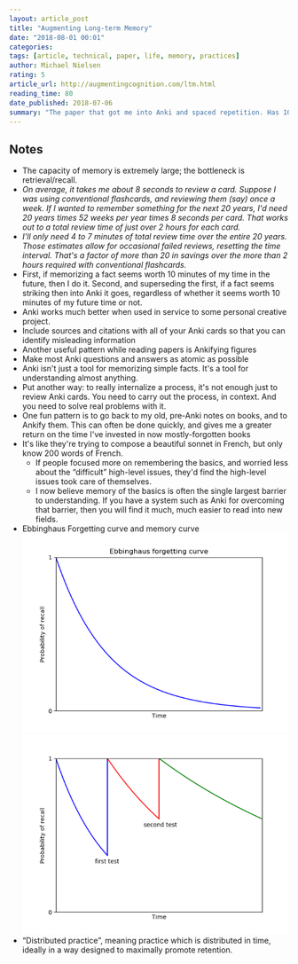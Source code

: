 ```yaml
---
layout: article_post
title: "Augmenting Long-term Memory"
date: "2018-08-01 00:01"
categories:
tags: [article, technical, paper, life, memory, practices]
author: Michael Nielsen
rating: 5
article_url: http://augmentingcognition.com/ltm.html
reading_time: 80
date_published: 2018-07-06
summary: "The paper that got me into Anki and spaced repetition. Has 10x'd my studying efficiency and retention."
---
```


## Notes

* The capacity of memory is extremely large; the bottleneck is retrieval/recall.
* _On average, it takes me about 8 seconds to review a card. Suppose I was using
  conventional flashcards, and reviewing them (say) once a week. If I wanted to
  remember something for the next 20 years, I'd need 20 years times 52 weeks per
  year times 8 seconds per card. That works out to a total review time of just
  over 2 hours for each card._
* _I'll only need 4 to 7 minutes of total review time over the entire 20 years.
  Those estimates allow for occasional failed reviews, resetting the time
  interval. That's a factor of more than 20 in savings over the more than 2
  hours required with conventional flashcards._
* First, if memorizing a fact seems worth 10 minutes of my time in the future,
  then I do it. Second, and superseding the first, if a fact seems
  striking then into Anki it goes, regardless of whether it seems worth 10
  minutes of my future time or not.
* Anki works much better when used in service to some personal creative project.
* Include sources and citations with all of your Anki cards so that you can
  identify misleading information
* Another useful pattern while reading papers is Ankifying figures
* Make most Anki questions and answers as atomic as possible
* Anki isn't just a tool for memorizing simple facts. It's a tool for
  understanding almost anything.
* Put another way: to really internalize a process, it's not enough just to
  review Anki cards. You need to carry out the process, in context. And you
  need to solve real problems with it.
* One fun pattern is to go back to my old, pre-Anki notes on books, and to
  Ankify them. This can often be done quickly, and gives me a greater return on
  the time I've invested in now mostly-forgotten books
* It's like they're trying to compose a beautiful sonnet in French, but only
  know 200 words of French.
  * If people focused more on remembering the basics, and worried less about the
    “difficult” high-level issues, they'd find the high-level issues took care
    of themselves.
  * I now believe memory of the basics is often the single largest barrier to
    understanding. If you have a system such as Anki for overcoming that
    barrier, then you will find it much, much easier to read into new fields.
* Ebbinghaus Forgetting curve and memory curve
![forgetting-curve](/images/articles/augmenting-long-term-memory-forgetting-curve.png)
![memory-curve](/images/articles/augmenting-long-term-memory-memory-curve.png)
* “Distributed practice”, meaning practice which is distributed in time, ideally
  in a way designed to maximally promote retention. 
